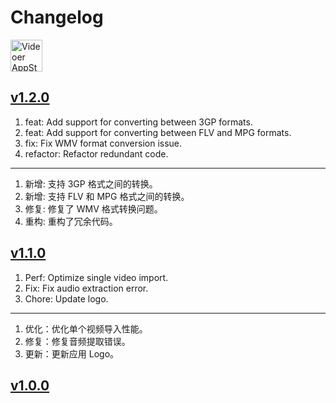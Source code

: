 Changelog
===

<a target="_blank" href="https://apps.apple.com/app/videoer/6742680573" title="Videoer for macOS">
<img alt="Videoer AppStore" src="https://jaywcjlove.github.io/sb/download/macos.svg" height="51">
</a>

## [v1.2.0](https://github.com/jaywcjlove/videoer/releases/tag/v1.2.0)

1. feat: Add support for converting between 3GP formats.
2. feat: Add support for converting between FLV and MPG formats.
3. fix: Fix WMV format conversion issue.
4. refactor: Refactor redundant code.

---

1. 新增: 支持 3GP 格式之间的转换。
2. 新增: 支持 FLV 和 MPG 格式之间的转换。
3. 修复: 修复了 WMV 格式转换问题。
4. 重构: 重构了冗余代码。

## [v1.1.0](https://github.com/jaywcjlove/videoer/releases/tag/v1.1.0)

1. Perf: Optimize single video import.
2. Fix: Fix audio extraction error.
3. Chore: Update logo.

---

1. 优化：优化单个视频导入性能。
2. 修复：修复音频提取错误。
3. 更新：更新应用 Logo。

## [v1.0.0](https://github.com/jaywcjlove/videoer/releases/tag/v1.0.0)
